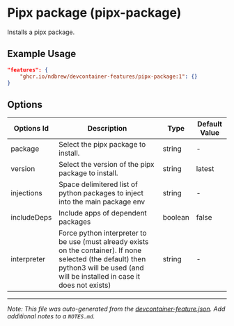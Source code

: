 
# Pipx package (pipx-package)

Installs a pipx package.

## Example Usage

```json
"features": {
    "ghcr.io/ndbrew/devcontainer-features/pipx-package:1": {}
}
```

## Options

| Options Id | Description | Type | Default Value |
|-----|-----|-----|-----|
| package | Select the pipx package to install. | string | - |
| version | Select the version of the pipx package to install. | string | latest |
| injections | Space delimitered list of python packages to inject into the main package env | string | - |
| includeDeps | Include apps of dependent packages | boolean | false |
| interpreter | Force python interpreter to be use (must already exists on the container). If none selected (the default) then python3 will be used (and will be installed in case it does not exists) | string | - |



---

_Note: This file was auto-generated from the [devcontainer-feature.json](devcontainer-feature.json).  Add additional notes to a `NOTES.md`._
